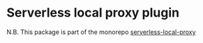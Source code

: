 # Serverless local proxy plugin

N.B. 
This package is part of the monorepo [serverless-local-proxy](https://github.com/serverless-local-proxy/serverless-local-proxy)






